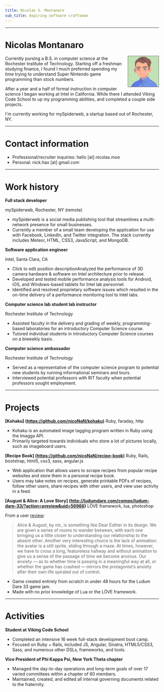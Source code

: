 ```yaml
---
title: Nicolas S. Montanaro
sub_title: Aspiring software craftsman
---
```


----

# Nicolas Montanaro

<div style="float:right; margin-left: 10px">
  <img src="images/nobeard.png" width="100px" height="100px" style="border: solid 1px #666" />
</div>

Currently pursing a B.S. in computer science at the Rochester Institute of Technology. Starting off a freshman studying finance, I found I much preferred spending my time trying to understand Super Nintendo game programming than stock numbers.

After a year and a half of formal instruction in computer science I began working at Intel in California. While there I attended Viking Code School to up my programming abilities, and completed a couple side projects.

I'm currently working for mySpiderweb, a startup based out of Rochester, NY.

----
# Contact information

* Professional/recruiter inquiries: hello [at] nicolas.moe
* Personal: nick.hax [at] gmail.com
----

# Work history

**Full stack developer**

mySpiderweb, Rochester, NY (remote)

* mySpiderweb is a social media publishing tool that streamlines a multi-network presence for small businesses.
* Currently a member of a small team developing the application for use with Facebook, LinkedIn, and Twitter integration. The stack currently includes Meteor, HTML, CSS3, JavaScript, and MongoDB.

**Software application engineer**

Intel, Santa Clara, CA

* Click to edit position descriptionAnalyzed the performance of 3D camera hardware & software on Intel architecture prior to release.
* Developed and tested mobile performance analysis tools for Android, iOS, and Windows-based tablets for Intel lab personnel.
* Identified and resolved proprietary software issues which resulted in the on-time delivery of a performance monitoring tool to Intel labs.

**Computer science lab student lab instructor**

Rochester Institute of Technology

* Assisted faculty in the delivery and grading of weekly, programming-based laboratories for an introductory Computer Science course.
* Tutored individual students in introductory Computer Science courses on a biweekly basis.

**Computer science ambassador**

Rochester Institute of Technology

* Served as a representative of the computer science program to potential new students by running informational seminars and tours.
* Interviewed potential professors with RIT faculty when potential professors sought employment.

----

# Projects

**[Kohaku] (https://github.com/nicoNaN/kohaku)**
Ruby, faraday, http

* Kohaku is an automated image tagging program written in Ruby using the Imagga API.
* Primarily targeted towards individuals who store a lot of pictures locally, such as imageboard users.

**[Recipe Book] (https://github.com/nicoNaN/recipe-book)**
Ruby, Rails, bootstrap, html5, css3, sass, angular.js

* Web application that allows users to scrape recipes from popular recipe websites and store them in a personal recipe book.
* Users may take notes on recipes, generate printable PDFs of recipes, follow other users, share recipes with other users, and view user activity in a feed.

**[August & Alice: A Love Story] (http://ludumdare.com/compo/ludum-dare-33/?action=preview&uid=56966)**
LÖVE framework, lua, photoshop

From a user [review](http://ludumdare.com/compo/2015/09/13/my-top-three-part-2-deep-feels/):
> Alice & August, by nic, is something like Dear Esther in its design. We are given a series of rooms to wander between, with each one bringing us a little closer to understanding our relationship to the absent other. Another very interesting choice is the lack of animation: the avatar is a still sprite, sliding through a maze. At times, however, we have to cross a long, featureless hallway and without animation to give us a sense of the passage of time we become anxious. Our anxiety — as to whether time is passing in a meaningful way at all, or whether the game has crashed — mirrors the protagonist’s anxiety after their own life spiraled out of control.

* Game created entirely from scratch in under 48 hours for the Ludum Dare 33 game jam.
* Made with no prior knowledge of Lua or the LÖVE framework.

----

# Activities

**Student at Viking Code School**

* Completed an intensive 16 week full-stack development boot camp.
* Focused on Ruby + Rails, included JS, Angular, Sinatra, HTML5/CSS3, Sass, and numerous other DSLs, frameworks, and tools.

**Vice President of Phi Kappa Psi, New York Theta chapter**

* Managed the day-to-day operations and long-term goals of over 17 varied committees within a chapter of 60 members.
* Maintained, created, and edited all internal governing documents related to the fraternity.
